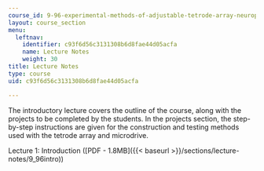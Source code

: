 ```yaml
---
course_id: 9-96-experimental-methods-of-adjustable-tetrode-array-neurophysiology-january-iap-2001
layout: course_section
menu:
  leftnav:
    identifier: c93f6d56c3131308b6d8fae44d05acfa
    name: Lecture Notes
    weight: 30
title: Lecture Notes
type: course
uid: c93f6d56c3131308b6d8fae44d05acfa

---
```


The introductory lecture covers the outline of the course, along with the projects to be completed by the students. In the projects section, the step-by-step instructions are given for the construction and testing methods used with the tetrode array and microdrive.

Lecture 1: Introduction ([PDF - 1.8MB]({{< baseurl >}}/sections/lecture-notes/9_96intro))
